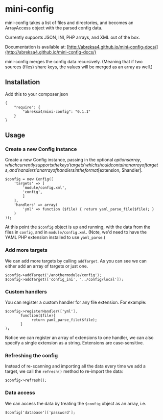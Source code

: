 # mini-config

mini-config takes a list of files and directories, and becomes an ArrayAccess object with the parsed config data. 

Currently supports JSON, INI, PHP arrays, and XML out of the box.

Documentation is available at: [http://abreksa4.github.io/mini-config-docs/](http://abreksa4.github.io/mini-config-docs/)

mini-config merges the config data recursively. (Meaning that if two sources (files) share keys, the values will be merged as an array as well.)

## Installation
Add this to your composer.json

```
{
    "require": {
        "abreksa4/mini-config": "0.1.1"
    }
}
```


## Usage

### Create a new Config instance
Create a new Config instance, passing in the optional $options array, which currently supports the keys 'targets' which should contain an array of targets, and
'handlers' an array of handlers in the format [$extension, $handler]. 
```
$config = new Config([
    'targets' => [
        'module/config.xml',
        'config',
        ]
    ],
    'handlers' => array(
        'yml' => function ($file) { return yaml_parse_file($file); }
    )
));
```
At this point the `$config` object is up and running, with the data from the files in `config`,  and in `module/config.xml`.
(Note, we'd need to have the YAML PHP extension installed to use `yaml_parse`.)

### Add more targets
We can add more targets by calling `addTarget`.
As you can see we can either add an array of targets or just one.
```
$config->addTarget('/anothermodule/config');
$config->addTarget(['config_ini', '../config/local']);
```

### Custom handlers
You can register a custom handler for any file extension. For example: 
```
$config->registerHandler(['yml'], 
       function($file){
            return yaml_parse_file($file);
       }
);
```

Notice we can register an array of extensions to one handler, we can also specify a single extension as a string. Extensions are case-sensitive.

### Refreshing the config
Instead of re-scanning and importing all the data every time we add a target, we call the `refresh()` method to re-import the data:
```
$config->refresh();
```
### Data access
We can access the data by treating the `$config` object as an array, i.e.

```
$config['database']['password'];
```